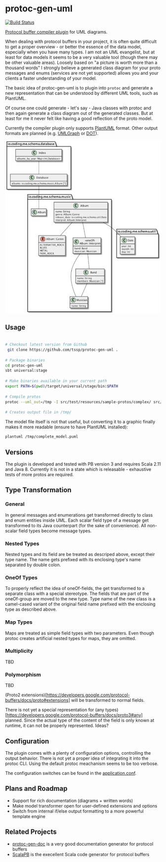 # protoc-gen-uml

[![Build Status](https://travis-ci.org/tssp/protoc-gen-uml.svg?branch=master)](https://travis-ci.org/tssp/protoc-gen-uml)

[Protocol buffer compiler plugin](https://developers.google.com/protocol-buffers/docs/reference/other) for UML diagrams.

When dealing with protocol buffers in your project, it is often quite difficult to get a proper overview - or better the essence of the data model, especially when you have many types.
I am not an UML evangelist, but at least for data models it seems to be a very valuable tool (though there may be other valuable areas).
Loosely based on "a picture is worth more than a thousand words" I strongly believe a generated class diagram for your proto messages and enums (services are not yet supported) allows you
and your clients a faster understanding of your model.

The basic idea of protoc-gen-uml is to plugin into `protoc` and generate a new representation that can be understood by different UML tools, such as PlantUML.

Of course one could generate - let's say - Java classes with protoc and then again generate a class diagram out of the generated classes.
But at least for me it never felt like having a good reflection of the proto model.

Currently the compiler plugin only supports [PlantUML](http://plantuml.com/) format. Other output formats are planned (e.g. [UMLGraph](http://www.umlgraph.org/) or [DOT](http://graphviz.org/)).

![Complete Model Example](doc/complete_model.png)

## Usage

```bash

# Checkout latest version from Github
 git clone https://github.com/tssp/protoc-gen-uml .

# Package binaries
cd protoc-gen-uml
sbt universal:stage

# Make binaries available in your current path
export PATH=$(pwd)/target/universal/stage/bin:$PATH

# Compile protos
protoc --uml_out=/tmp -I src/test/resources/sample-protos/complex/ src/test/resources/sample-protos/complex/*.proto

# Creates output file in /tmp/
```

The model file itself is not that useful, but converting it to a graphic finally makes it more readable (ensure to have PlantUML installed):

```bash
plantuml /tmp/complete_model.puml
```

## Versions

The plugin is developed and tested with PB version 3 and requires Scala 2.11 and Java 8. Currently it is not in a state which is releasable - exhaustive tests of more protos are required.

## Type Transformation

### General

In general messages and enumerations get transformed directly to class and enum entities inside UML.
Each scalar field type of a message get transformed to its Java counterpart (for the sake of convenience).
All non-scalar field types become message types.

### Nested Types

Nested types and its field are be treated as descriped above, except their type name.
The name gets prefixed with its enclosing type's name separated by double colon.

### OneOf Types

To properly reflect the idea of oneOf-fields, the get transformed to a separate class with a special stereotype.
The fields that are part of the oneOf-group are moved to the new type.
Type name of the new class is a camel-cased variant of the original field name prefixed with the enclosing type as described above.

### Map Types

Maps are treated as simple field types with two parameters.  Even though protoc creates artificial nested types for maps, they are omitted.

### Multiplicity

TBD

### Polymorphism

TBD

(Proto2 extensions)[https://developers.google.com/protocol-buffers/docs/proto#extensions] will be transformed to normal fields. 

There is not yet a special representation for (any types)[https://developers.google.com/protocol-buffers/docs/proto3#any] planned.
Since the actual type of the content of the field is only known at runtime, it can not be properly represented. Ideas?


## Configuration

The plugin comes with a plenty of configuration options, controlling the output behavior. There is not yet a proper idea of integrating it into the protoc CLI.
Using the default protoc meachanism seems to be too verbose.

The configuration switches can be found in the [application.conf](src/main/resources/application.conf).

## Plans and Roadmap

* Support for rich documentation (diagrams + written words)
* Make model transformer open for user-defined extensions and options
* Switch from internal if/else output formatting to a more powerful template engine


## Related Projects

* [protoc-gen-doc](https://github.com/estan/protoc-gen-doc) is a very good documentation generator for protocol buffers
* [ScalaPB](https://github.com/trueaccord/ScalaPB) is the execellent Scala code generator for protocol buffers
